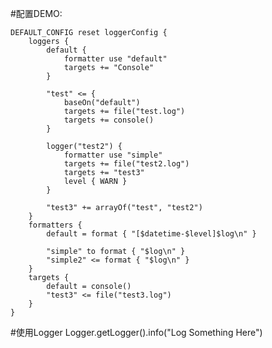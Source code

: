 #配置DEMO:

    DEFAULT_CONFIG reset loggerConfig {
        loggers {
            default {
                formatter use "default"
                targets += "Console"
            }
    
            "test" <= {
                baseOn("default")
                targets += file("test.log")
                targets += console()
            }
    
            logger("test2") {
                formatter use "simple"
                targets += file("test2.log")
                targets += "test3"
                level { WARN }
            }
    
            "test3" += arrayOf("test", "test2")
        }
        formatters {
            default = format { "[$datetime-$level]$log\n" }
 
            "simple" to format { "$log\n" }
            "simple2" <= format { "$log\n" }
        }
        targets {
            default = console()
            "test3" <= file("test3.log")
        }
    }
    
#使用Logger
    Logger.getLogger().info("Log Something Here")